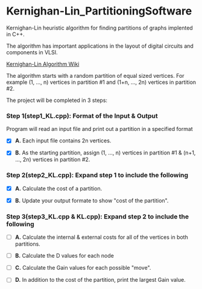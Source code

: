 # Kernighan-Lin_PartitioningSoftware #

Kernighan-Lin heuristic algorithm for finding partitions of graphs implented in C++.

The algorithm has important applications in the layout of digital circuits and components in VLSI.

[Kernighan-Lin Algorithm Wiki](https://en.wikipedia.org/wiki/Kernighan%E2%80%93Lin_algorithm)

The algorithm starts with a random partition of equal sized vertices. For example (1, ..., n) 
vertices in partition #1 and (1+n, ..., 2n) vertices in partition #2.

The project will be completed in 3 steps:

### Step 1(step1_KL.cpp): Format of the Input & Output ###

Program will read an input file and print out a partition in a specified format

  - [x] **A.** Each input file contains 2n vertices.
  
  - [x] **B.** As the starting partition, assign (1, ..., n) vertices in partition #1 & (n+1, ..., 2n)
  vertices in partition #2.

### Step 2(step2_KL.cpp): Expand step 1 to include the following ###

  - [x] **A.** Calculate the cost of a partition.
  
  - [x] **B.** Update your output formate to show "cost of the partition".

### Step 3(step3_KL.cpp & KL.cpp): Expand step 2 to include the following ###

  - [ ] **A.** Calculate the internal & external costs for all of the vertices in both partitions.
  
  - [ ] **B.** Calculate the D values for each node
  
  - [ ] **C.** Calculate the Gain values for each possible "move".
  
  - [ ] **D.** In addition to the cost of the partition, print the largest Gain value.
